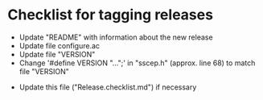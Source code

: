 # Checklist for tagging releases

* Update "README" with information about the new release
* Update file configure.ac
* Update file "VERSION"
* Change '#define VERSION "...";' in "sscep.h" (approx. line 68) to match file "VERSION"
- Update this file ("Release.checklist.md") if necessary

